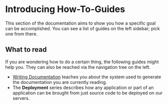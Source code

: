 # Introducing How-To-Guides

This section of the documentation aims to show you how a specific goal can be accomplished.
You can see a list of guides on the left sidebar; pick one from there.


## What to read

If you are wondering how to do a certain thing, the following guides might help you.
They can also be reached via the navigation tree on the left.

- [Writing Documentation](./writing_documentation.md) teaches you about the system used to generate the documentation
  you are currently reading.
- The **Deployment** series describes how any application or part of an application can be brought from just source code
  to be deployed on our servers.
